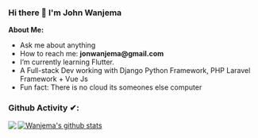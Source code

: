 ### Hi there 👋 I'm John Wanjema

<!-- Talking about you -->
**About Me:**

- Ask me about anything
- How to reach me: __jonwanjema@gmail.com__
- I’m currently learning Flutter.
- A Full-stack Dev working with Django Python Framework, PHP Laravel Framework + Vue Js
- Fun fact: There is no cloud its someones else computer


### Github Activity ✔:

<a href="https://github.com/Davekibh">
  <img align="left" src="https://github-readme-stats.vercel.app/api/top-langs/?username=johnwanjema&theme=tokyonight" />
  </a>

<a href="https://github.com/Davekibh">
 <img align="center" src="https://github-readme-stats.vercel.app/api?username=johnwanjema&show_icons=true&theme=tokyonight&line_height=27" alt="Wanjema's github stats"/>
</a>

<br/>
